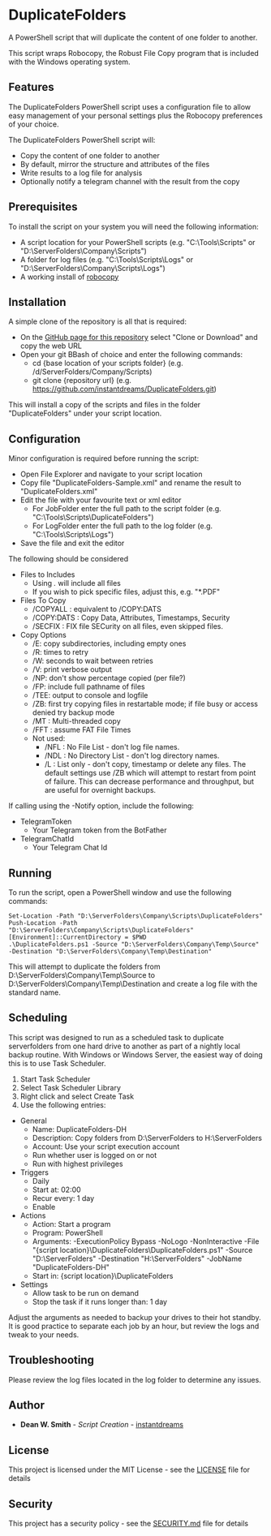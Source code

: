 # DuplicateFolders

A PowerShell script that will duplicate the content of one folder to another.

This script wraps Robocopy, the Robust File Copy program that is included with the Windows operating system.


## Features

The DuplicateFolders PowerShell script uses a configuration file to allow easy management of your personal settings plus the Robocopy preferences of your choice.

The DuplicateFolders PowerShell script will:

* Copy the content of one folder to another
* By default, mirror the structure and attributes of the files
* Write results to a log file for analysis
* Optionally notify a telegram channel with the result from the copy


## Prerequisites

To install the script on your system you will need the following information:

* A script location for your PowerShell scripts (e.g. "C:\Tools\Scripts" or "D:\ServerFolders\Company\Scripts")
* A folder for log files (e.g. "C:\Tools\Scripts\Logs" or "D:\ServerFolders\Company\Scripts\Logs")
* A working install of [robocopy](https://learn.microsoft.com/en-us/windows-server/administration/windows-commands/robocopy)


## Installation

A simple clone of the repository is all that is required:

* On the [GitHub page for this repository](https://github.com/instantdreams/DuplicateFolders) select "Clone or Download" and copy the web URL
* Open your git BBash of choice and enter the following commands:
	* cd {base location of your scripts folder} (e.g. /d/ServerFolders/Company/Scripts)
	* git clone {repository url} (e.g. https://github.com/instantdreams/DuplicateFolders.git)

This will install a copy of the scripts and files in the folder "DuplicateFolders" under your script location.


## Configuration

Minor configuration is required before running the script:

* Open File Explorer and navigate to your script location
* Copy file "DuplicateFolders-Sample.xml" and rename the result to "DuplicateFolders.xml"
* Edit the file with your favourite text or xml editor
	* For JobFolder enter the full path to the script folder (e.g. "C:\Tools\Scripts\DuplicateFolders")
	* For LogFolder enter the full path to the log folder (e.g. "C:\Tools\Scripts\Logs")
* Save the file and exit the editor

The following should be considered
* Files to Includes
  * Using *.* will include all files
  * If you wish to pick specific files, adjust this, e.g. "*.PDF"
* Files To Copy
  * /COPYALL : equivalent to /COPY:DATS
  * /COPY:DATS : Copy Data, Attributes, Timestamps, Security
  * /SECFIX : FIX file SECurity on all files, even skipped files.
* Copy Options
  * /E: copy subdirectories, including empty ones
  * /R: times to retry
  * /W: seconds to wait between retries
  * /V: print verbose output
  * /NP: don't show percentage copied (per file?)
  * /FP: include full pathname of files
  * /TEE: output to console and logfile
  * /ZB: first try copying files in restartable mode; if file busy or access denied try backup mode
  * /MT  : Multi-threaded copy
  * /FFT : assume FAT File Times
  * Not used:
    * /NFL : No File List - don't log file names.
    * /NDL : No Directory List - don't log directory names.
    * /L   : List only - don't copy, timestamp or delete any files.
The default settings use /ZB which will attempt to restart from point of failure. This can decrease performance and throughput, but are useful for overnight backups.

If calling using the -Notify option, include the following:

* TelegramToken
  * Your Telegram token from the BotFather
* TelegramChatId
  * Your Telegram Chat Id



## Running

To run the script, open a PowerShell window and use the following commands:
```
Set-Location -Path "D:\ServerFolders\Company\Scripts\DuplicateFolders"
Push-Location -Path "D:\ServerFolders\Company\Scripts\DuplicateFolders"
[Environment]::CurrentDirectory = $PWD
.\DuplicateFolders.ps1 -Source "D:\ServerFolders\Company\Temp\Source" -Destination "D:\ServerFolders\Company\Temp\Destination"
```

This will attempt to duplicate the folders from D:\ServerFolders\Company\Temp\Source to D:\ServerFolders\Company\Temp\Destination and create a log file with the standard name.


## Scheduling

This script was designed to run as a scheduled task to duplicate serverfolders from one hard drive to another as part of a nightly local backup routine. With Windows or Windows Server, the easiest way of doing this is to use Task Scheduler.

1. Start Task Scheduler
2. Select Task Scheduler Library
3. Right click and select Create Task
4. Use the following entries:
* General
  * Name:			DuplicateFolders-DH
  * Description:	Copy folders from D:\ServerFolders to H:\ServerFolders
  * Account:		Use your script execution account
  * Run whether user is logged on or not
  * Run with highest privileges
* Triggers
  * Daily
  * Start at:		02:00
  * Recur every:	1 day
  * Enable
* Actions
  * Action:			Start a program
  * Program:		PowerShell
  * Arguments:		-ExecutionPolicy Bypass -NoLogo -NonInteractive -File "{script location}\DuplicateFolders\DuplicateFolders.ps1" -Source "D:\ServerFolders" -Destination "H:\ServerFolders" -JobName "DuplicateFolders-DH"
  * Start in:	{script location}\DuplicateFolders
* Settings
  * Allow task to be run on demand
  * Stop the task if it runs longer than: 1 day

Adjust the arguments as needed to backup your drives to their hot standby. It is good practice to separate each job by an hour, but review the logs and tweak to your needs.


## Troubleshooting

Please review the log files located in the log folder to determine any issues.


## Author

* **Dean W. Smith** - *Script Creation* - [instantdreams](https://github.com/instantdreams)


## License

This project is licensed under the MIT License - see the [LICENSE](LICENSE) file for details


## Security

This project has a security policy - see the [SECURITY.md](SECURITY.md) file for details